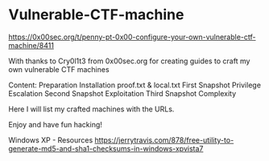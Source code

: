 # Vulnerable-CTF-machine
https://0x00sec.org/t/penny-pt-0x00-configure-your-own-vulnerable-ctf-machine/8411

With thanks to Cry0l1t3 from 0x00sec.org for creating guides to craft my own vulnerable CTF machines

Content:
Preparation
Installation
proof.txt & local.txt
First Snapshot
Privilege Escalation
Second Snapshot
Exploitation
Third Snapshot
Complexity

Here I will list my crafted machines with the URLs.


Enjoy and have fun hacking!

Windows XP - Resources
https://jerrytravis.com/878/free-utility-to-generate-md5-and-sha1-checksums-in-windows-xpvista7
